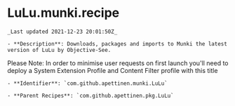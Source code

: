 # LuLu.munki.recipe

    _Last updated 2021-12-23 20:01:50Z_

    - **Description**: Downloads, packages and imports to Munki the latest version of LuLu by Objective-See. 
Please Note: In order to minimise user requests on first launch you'll need to 
deploy a System Extension Profile and Content Filter profile with this title

    - **Identifier**: `com.github.apettinen.munki.LuLu`

    - **Parent Recipes**: `com.github.apettinen.pkg.LuLu`
